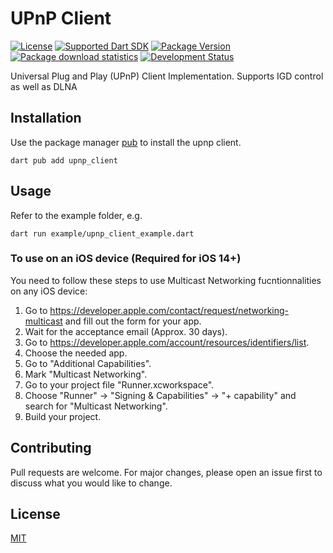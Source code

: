 
# UPnP Client

[![License](https://img.shields.io/badge/License-MIT-brightgreen.svg)](https://github.com/Hillpro/upnp_client/blob/main/LICENSE)
[![Supported Dart SDK](https://img.shields.io/badge/dynamic/yaml?url=https%3A%2F%2Fraw.githubusercontent.com%2FHillpro%2Fupnp_client%2Frefs%2Fheads%2Fmain%2Fpubspec.yaml&query=%24.environment.sdk&label=dart&color=blue)](https://dart.dev/)
[![Package Version](https://img.shields.io/badge/dynamic/yaml?url=https%3A%2F%2Fraw.githubusercontent.com%2FHillpro%2Fupnp_client%2Frefs%2Fheads%2Fmain%2Fpubspec.yaml&query=%24.version&label=version&color=orange)](https://pub.dev/packages/upnp_client)
[![Package download statistics](https://img.shields.io/badge/downloads-342/month-brightgreen.svg)](https://pub.dev/packages/upnp_client/score)
[![Development Status](https://img.shields.io/badge/status-alpha-red.svg)](https://en.wikipedia.org/wiki/Software_release_life_cycle#Alpha)

Universal Plug and Play (UPnP) Client Implementation. Supports IGD control as well as DLNA

## Installation

Use the package manager [pub](https://pub.dev/) to install the upnp client.

```
dart pub add upnp_client
```

## Usage

Refer to the example folder, e.g.
```
dart run example/upnp_client_example.dart
```


### To use on an iOS device (Required for iOS 14+)

You need to follow these steps to use Multicast Networking fucntionnalities on any iOS device:

1. Go to https://developer.apple.com/contact/request/networking-multicast and fill out the form for your app.
2. Wait for the acceptance email (Approx. 30 days).
3. Go to https://developer.apple.com/account/resources/identifiers/list.
4. Choose the needed app.
5. Go to "Additional Capabilities".
6. Mark "Multicast Networking".
7. Go to your project file "Runner.xcworkspace".
8. Choose "Runner" -> "Signing & Capabilities" -> "+ capability" and search for "Multicast Networking".
9. Build your project.

## Contributing

Pull requests are welcome. For major changes, please open an issue first
to discuss what you would like to change.

## License

[MIT](https://choosealicense.com/licenses/mit/)
